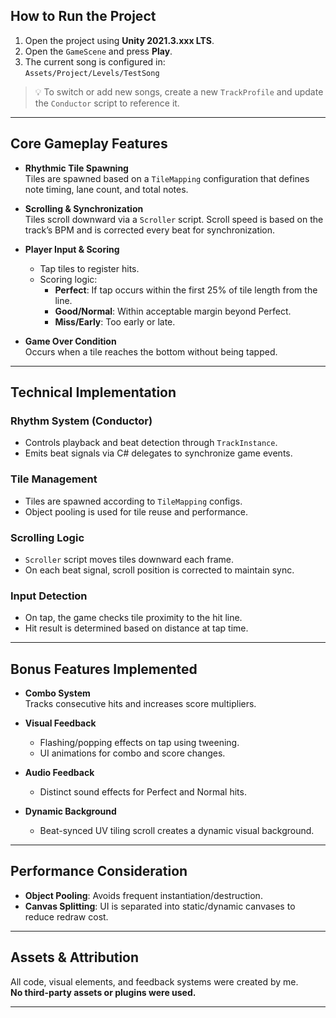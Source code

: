 ## How to Run the Project

1. Open the project using **Unity 2021.3.xxx LTS**.
2. Open the `GameScene` and press **Play**.
3. The current song is configured in:  
   `Assets/Project/Levels/TestSong`

> 💡 To switch or add new songs, create a new `TrackProfile` and update the `Conductor` script to reference it.

---

## Core Gameplay Features

- **Rhythmic Tile Spawning**  
  Tiles are spawned based on a `TileMapping` configuration that defines note timing, lane count, and total notes.

- **Scrolling & Synchronization**  
  Tiles scroll downward via a `Scroller` script. Scroll speed is based on the track’s BPM and is corrected every beat for synchronization.

- **Player Input & Scoring**  
  - Tap tiles to register hits.
  - Scoring logic:
    - **Perfect**: If tap occurs within the first 25% of tile length from the line.
    - **Good/Normal**: Within acceptable margin beyond Perfect.
    - **Miss/Early**: Too early or late.

- **Game Over Condition**  
  Occurs when a tile reaches the bottom without being tapped.

---

## Technical Implementation

### Rhythm System (Conductor)
- Controls playback and beat detection through `TrackInstance`.
- Emits beat signals via C# delegates to synchronize game events.

### Tile Management
- Tiles are spawned according to `TileMapping` configs.
- Object pooling is used for tile reuse and performance.

### Scrolling Logic
- `Scroller` script moves tiles downward each frame.
- On each beat signal, scroll position is corrected to maintain sync.

### Input Detection
- On tap, the game checks tile proximity to the hit line.
- Hit result is determined based on distance at tap time.

---

## Bonus Features Implemented

- **Combo System**  
  Tracks consecutive hits and increases score multipliers.

- **Visual Feedback**  
  - Flashing/popping effects on tap using tweening.
  - UI animations for combo and score changes.

- **Audio Feedback**  
  - Distinct sound effects for Perfect and Normal hits.

- **Dynamic Background**  
  - Beat-synced UV tiling scroll creates a dynamic visual background.

---

## Performance Consideration

- **Object Pooling**: Avoids frequent instantiation/destruction.
- **Canvas Splitting**: UI is separated into static/dynamic canvases to reduce redraw cost.

--- 

## Assets & Attribution

All code, visual elements, and feedback systems were created by me.  
**No third-party assets or plugins were used.**

---
